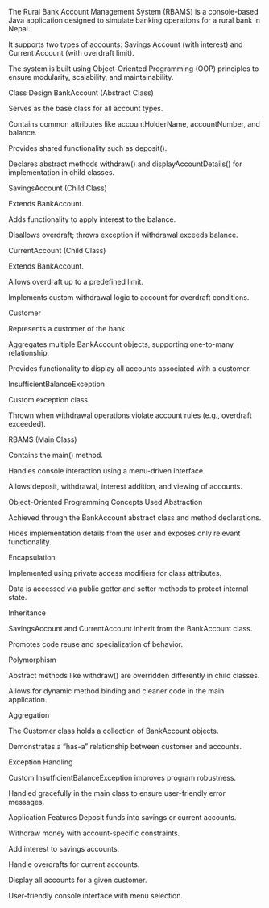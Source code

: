 The Rural Bank Account Management System (RBAMS) is a console-based Java application designed to simulate banking operations for a rural bank in Nepal.

It supports two types of accounts: Savings Account (with interest) and Current Account (with overdraft limit).

The system is built using Object-Oriented Programming (OOP) principles to ensure modularity, scalability, and maintainability.

Class Design
BankAccount (Abstract Class)

Serves as the base class for all account types.

Contains common attributes like accountHolderName, accountNumber, and balance.

Provides shared functionality such as deposit().

Declares abstract methods withdraw() and displayAccountDetails() for implementation in child classes.

SavingsAccount (Child Class)

Extends BankAccount.

Adds functionality to apply interest to the balance.

Disallows overdraft; throws exception if withdrawal exceeds balance.

CurrentAccount (Child Class)

Extends BankAccount.

Allows overdraft up to a predefined limit.

Implements custom withdrawal logic to account for overdraft conditions.

Customer

Represents a customer of the bank.

Aggregates multiple BankAccount objects, supporting one-to-many relationship.

Provides functionality to display all accounts associated with a customer.

InsufficientBalanceException

Custom exception class.

Thrown when withdrawal operations violate account rules (e.g., overdraft exceeded).

RBAMS (Main Class)

Contains the main() method.

Handles console interaction using a menu-driven interface.

Allows deposit, withdrawal, interest addition, and viewing of accounts.

 Object-Oriented Programming Concepts Used
Abstraction

Achieved through the BankAccount abstract class and method declarations.

Hides implementation details from the user and exposes only relevant functionality.

Encapsulation

Implemented using private access modifiers for class attributes.

Data is accessed via public getter and setter methods to protect internal state.

Inheritance

SavingsAccount and CurrentAccount inherit from the BankAccount class.

Promotes code reuse and specialization of behavior.

Polymorphism

Abstract methods like withdraw() are overridden differently in child classes.

Allows for dynamic method binding and cleaner code in the main application.

Aggregation

The Customer class holds a collection of BankAccount objects.

Demonstrates a “has-a” relationship between customer and accounts.

Exception Handling

Custom InsufficientBalanceException improves program robustness.

Handled gracefully in the main class to ensure user-friendly error messages.

Application Features
Deposit funds into savings or current accounts.

Withdraw money with account-specific constraints.

Add interest to savings accounts.

Handle overdrafts for current accounts.

Display all accounts for a given customer.

User-friendly console interface with menu selection.
